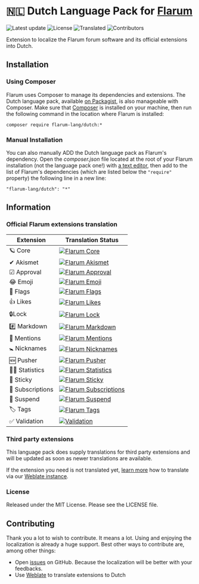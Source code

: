 # 🇳🇱 Dutch Language Pack for [Flarum](http://flarum.org/)

![Latest update](https://img.shields.io/github/last-commit/flarum-lang/dutch) ![License](https://img.shields.io/badge/License-MIT-brightgreen) ![Translated](https://weblate.rob006.net/widgets/flarum/nl/svg-badge.svg) ![Contributors](https://img.shields.io/github/contributors/flarum-lang/dutch)

Extension to localize the Flarum forum software and its official extensions into Dutch.

## Installation

### Using Composer

Flarum uses Composer to manage its dependencies and extensions. The Dutch language pack, available [on Packagist](https://packagist.org/packages/flarum-lang/dutch), is also manageable with Composer. Make sure that [Composer](https://getcomposer.org/) is installed on your machine, then run the following command in the location where Flarum is installed:

```
composer require flarum-lang/dutch:*
```

### Manual Installation

You can also manually ADD the Dutch language pack as Flarum's dependency. Open the *composer.json* file located at the root of your Flarum installation (not the language pack one!) with [a text editor](https://en.wikipedia.org/wiki/Comparison_of_text_editors), then add to the list of Flarum's dependencies (which are listed below the `"require"` property) the following line in a new line:

```
"flarum-lang/dutch": "*"
```

## Information

### Official Flarum extensions translation

|Extension|Translation Status|
|---|---|
|🪐 Core|[![Flarum Core](https://weblate.rob006.net/widgets/flarum/nl/core/svg-badge.svg)](https://weblate.rob006.net/engage/flarum/nl/?utm_source=widget)|
|✔ Akismet|[![Flarum Akismet](https://weblate.rob006.net/widgets/flarum/nl/flarum-akismet/svg-badge.svg)](https://weblate.rob006.net/engage/flarum/nl/?utm_source=widget)|
|☑ Approval|[![Flarum Approval](https://weblate.rob006.net/widgets/flarum/nl/flarum-approval/svg-badge.svg)](https://weblate.rob006.net/engage/flarum/nl/?utm_source=widget)|
|😂 Emoji|[![Flarum Emoji](https://weblate.rob006.net/widgets/flarum/nl/flarum-emoji/svg-badge.svg)](https://weblate.rob006.net/engage/flarum/nl/?utm_source=widget)|
|🏴 Flags|[![Flarum Flags](https://weblate.rob006.net/widgets/flarum/nl/flarum-flags/svg-badge.svg)](https://weblate.rob006.net/engage/flarum/nl/?utm_source=widget)|
|👍 Likes|[![Flarum Likes](https://weblate.rob006.net/widgets/flarum/nl/flarum-likes/svg-badge.svg)](https://weblate.rob006.net/engage/flarum/nl/?utm_source=widget)|
|🔒Lock|[![Flarum Lock](https://weblate.rob006.net/widgets/flarum/nl/flarum-lock/svg-badge.svg)](https://weblate.rob006.net/engage/flarum/nl/?utm_source=widget)|
|#️⃣ Markdown|[![Flarum Markdown](https://weblate.rob006.net/widgets/flarum/nl/flarum-markdown/svg-badge.svg)](https://weblate.rob006.net/engage/flarum/nl/?utm_source=widget)|
|💬 Mentions|[![Flarum Mentions](https://weblate.rob006.net/widgets/flarum/nl/flarum-mentions/svg-badge.svg)](https://weblate.rob006.net/engage/flarum/nl/?utm_source=widget)|
|🚼 Nicknames|[![Flarum Nicknames](https://weblate.rob006.net/widgets/flarum/nl/flarum-nicknames/svg-badge.svg)](https://weblate.rob006.net/engage/flarum/nl/?utm_source=widget)|
|🆕 Pusher|[![Flarum Pusher](https://weblate.rob006.net/widgets/flarum/nl/flarum-pusher/svg-badge.svg)](https://weblate.rob006.net/engage/flarum/nl/?utm_source=widget)|
|👨‍💼 Statistics|[![Flarum Statistics](https://weblate.rob006.net/widgets/flarum/nl/flarum-statistics/svg-badge.svg)](https://weblate.rob006.net/engage/flarum/nl/?utm_source=widget)|
|📌 Sticky|[![Flarum Sticky](https://weblate.rob006.net/widgets/flarum/nl/flarum-sticky/svg-badge.svg)](https://weblate.rob006.net/engage/flarum/nl/?utm_source=widget)|
|🔔 Subscriptions|[![Flarum Subscriptions](https://weblate.rob006.net/widgets/flarum/nl/flarum-subscriptions/svg-badge.svg)](https://weblate.rob006.net/engage/flarum/nl/?utm_source=widget)|
|📨 Suspend|[![Flarum Suspend](https://weblate.rob006.net/widgets/flarum/nl/flarum-suspend/svg-badge.svg)](https://weblate.rob006.net/engage/flarum/nl/?utm_source=widget)|
|🏷️ Tags|[![Flarum Tags](https://weblate.rob006.net/widgets/flarum/nl/flarum-tags/svg-badge.svg)](https://weblate.rob006.net/engage/flarum/nl/?utm_source=widget)|
|✅ Validation|[![Validation](https://weblate.rob006.net/widgets/flarum/nl/validation/svg-badge.svg)](https://weblate.rob006.net/engage/flarum/nl/?utm_source=widget)|


### Third party extensions

This language pack does supply translations for third party extensions and will be updated as soon as newer translations are available.

If the extension you need is not translated yet, [learn more](https://weblate.rob006.net/engage/flarum/nl/?utm_source=widget) how to translate via our [Weblate instance](https://weblate.rob006.net/languages/nl/flarum/).



### License

Released under the MIT License. Please see the LICENSE file.

## Contributing

Thank you a lot to wish to contribute. It means a lot. Using and enjoying the localization is already a huge support. Best other ways to contribute are, among other things:

- Open [issues](https://github.com/flarum-lang/dutch/issues) on GitHub. Because the localization will be better with your feedbacks.
- Use [Weblate](https://weblate.rob006.net/languages/nl/flarum/) to translate extensions to Dutch

